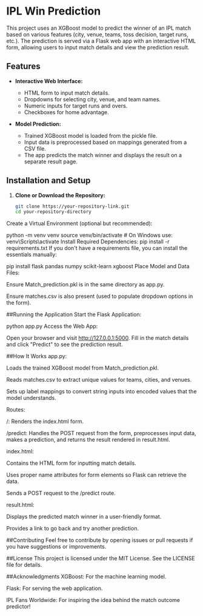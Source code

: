# IPL Win Prediction

This project uses an XGBoost model to predict the winner of an IPL match based on various features (city, venue, teams, toss decision, target runs, etc.). The prediction is served via a Flask web app with an interactive HTML form, allowing users to input match details and view the prediction result.


## Features

- **Interactive Web Interface:** 
  - HTML form to input match details.
  - Dropdowns for selecting city, venue, and team names.
  - Numeric inputs for target runs and overs.
  - Checkboxes for home advantage.

- **Model Prediction:**
  - Trained XGBoost model is loaded from the pickle file.
  - Input data is preprocessed based on mappings generated from a CSV file.
  - The app predicts the match winner and displays the result on a separate result page.

## Installation and Setup

1. **Clone or Download the Repository:**

   ```bash
   git clone https://your-repository-link.git
   cd your-repository-directory
Create a Virtual Environment (optional but recommended):

python -m venv venv
source venv/bin/activate      # On Windows use: venv\Scripts\activate
Install Required Dependencies:
pip install -r requirements.txt
If you don't have a requirements file, you can install the essentials manually:

pip install flask pandas numpy scikit-learn xgboost
Place Model and Data Files:

Ensure Match_prediction.pkl is in the same directory as app.py.

Ensure matches.csv is also present (used to populate dropdown options in the form).

##Running the Application
Start the Flask Application:

python app.py
Access the Web App:

Open your browser and visit http://127.0.0.1:5000.
Fill in the match details and click "Predict" to see the prediction result.

##How It Works
app.py:

Loads the trained XGBoost model from Match_prediction.pkl.

Reads matches.csv to extract unique values for teams, cities, and venues.

Sets up label mappings to convert string inputs into encoded values that the model understands.

Routes:

/: Renders the index.html form.

/predict: Handles the POST request from the form, preprocesses input data, makes a prediction, and returns the result rendered in result.html.

index.html:

Contains the HTML form for inputting match details.

Uses proper name attributes for form elements so Flask can retrieve the data.

Sends a POST request to the /predict route.

result.html:

Displays the predicted match winner in a user-friendly format.

Provides a link to go back and try another prediction.

##Contributing
Feel free to contribute by opening issues or pull requests if you have suggestions or improvements.

##License
This project is licensed under the MIT License. See the LICENSE file for details.

##Acknowledgments
XGBoost: For the machine learning model.

Flask: For serving the web application.

IPL Fans Worldwide: For inspiring the idea behind the match outcome predictor!

